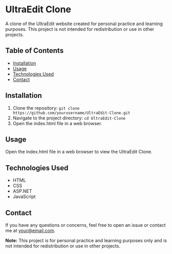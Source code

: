 # UltraEdit Clone

A clone of the UltraEdit website created for personal practice and learning purposes. This project is not intended for redistribution or use in other projects.

## Table of Contents
- [Installation](#installation)
- [Usage](#usage)
- [Technologies Used](#technologies-used)
- [Contact](#contact)

## Installation
1. Clone the repository: `git clone https://github.com/yourusername/UltraEdit-Clone.git`
2. Navigate to the project directory: `cd UltraEdit-Clone`
3. Open the index.html file in a web browser.

## Usage
Open the index.html file in a web browser to view the UltraEdit Clone.

## Technologies Used
- HTML
- CSS
- ASP.NET
- JavaScript

## Contact
If you have any questions or concerns, feel free to open an issue or contact me at your@email.com.

**Note:** This project is for personal practice and learning purposes only and is not intended for redistribution or use in other projects.
